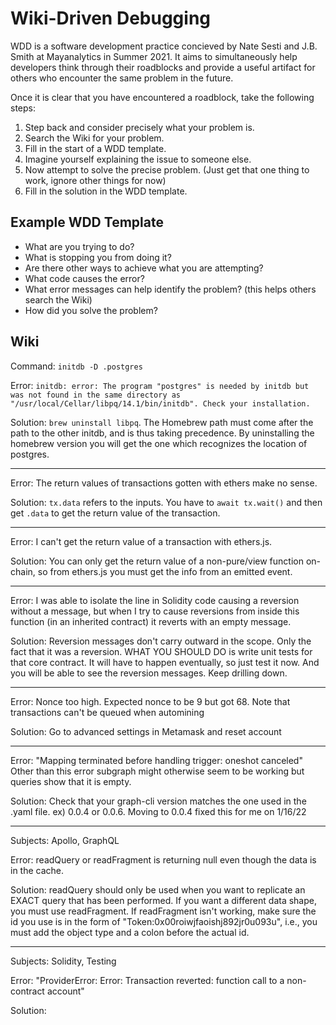 # Wiki-Driven Debugging

WDD is a software development practice concieved by Nate Sesti and J.B. Smith at Mayanalytics in Summer 2021. It aims to simultaneously help developers think through their roadblocks and provide a useful artifact for others who encounter the same problem in the future.

Once it is clear that you have encountered a roadblock, take the following steps:

1. Step back and consider precisely what your problem is.
2. Search the Wiki for your problem.
3. Fill in the start of a WDD template.
4. Imagine yourself explaining the issue to someone else.
5. Now attempt to solve the precise problem. (Just get that one thing to work, ignore other things for now)
6. Fill in the solution in the WDD template.

## Example WDD Template

- What are you trying to do?
- What is stopping you from doing it?
- Are there other ways to achieve what you are attempting?
- What code causes the error?
- What error messages can help identify the problem? (this helps others search the Wiki)
- How did you solve the problem?

## Wiki

Command: `initdb -D .postgres`

Error: `initdb: error: The program "postgres" is needed by initdb but was not found in the same directory as "/usr/local/Cellar/libpq/14.1/bin/initdb". Check your installation.`

Solution: `brew uninstall libpq`. The Homebrew path must come after the path to the other initdb, and is thus taking precedence. By uninstalling the homebrew version you will get the one which recognizes the location of postgres.

---

Error: The return values of transactions gotten with ethers make no sense.

Solution: `tx.data` refers to the inputs. You have to `await tx.wait()` and then get `.data` to get the return value of the transaction.

---

Error: I can't get the return value of a transaction with ethers.js.

Solution: You can only get the return value of a non-pure/view function on-chain, so from ethers.js you must get the info from an emitted event.

---

Error: I was able to isolate the line in Solidity code causing a reversion without a message, but when I try to cause reversions from inside this function (in an inherited contract) it reverts with an empty message.

Solution: Reversion messages don't carry outward in the scope. Only the fact that it was a reversion. WHAT YOU SHOULD DO is write unit tests for that core contract. It will have to happen eventually, so just test it now. And you will be able to see the reversion messages. Keep drilling down.

---

Error: Nonce too high. Expected nonce to be 9 but got 68. Note that transactions can't be queued when automining

Solution: Go to advanced settings in Metamask and reset account

---

Error: "Mapping terminated before handling trigger: oneshot canceled" Other than this error subgraph might otherwise seem to be working but queries show that it is empty.

Solution: Check that your graph-cli version matches the one used in the .yaml file. ex) 0.0.4 or 0.0.6. Moving to 0.0.4 fixed this for me on 1/16/22

---

Subjects: Apollo, GraphQL

Error: readQuery or readFragment is returning null even though the data is in the cache.

Solution: readQuery should only be used when you want to replicate an EXACT query that has been performed. If you want a different data shape, you must use readFragment. If readFragment isn't working, make sure the id you use is in the form of "Token:0x00roiwjfaoishj892jr0u093u", i.e., you must add the object type and a colon before the actual id.

---

Subjects: Solidity, Testing

Error: "ProviderError: Error: Transaction reverted: function call to a non-contract account"

Solution:
